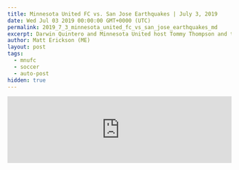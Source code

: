 ```yaml
---
title: Minnesota United FC vs. San Jose Earthquakes | July 3, 2019
date: Wed Jul 03 2019 00:00:00 GMT+0000 (UTC)
permalink: 2019_7_3_minnesota_united_fc_vs_san_jose_earthquakes_md
excerpt: Darwin Quintero and Minnesota United host Tommy Thompson and the San Jose Earthquakes in a mammoth Western Conference showdown in Week 18 of the MLS Regular Season.
author: Matt Erickson (ME)
layout: post
tags:
  - mnufc
  - soccer
  - auto-post
hidden: true
---
```

<div class='soccer-video-wrapper'>
    <iframe class='soccer-video' width='100%' height='auto' frameborder='0' allowfullscreen src="https://www.mnufc.com/iframe-video?brightcove_id=6055340983001&brightcove_player_id=default&brightcove_account_id=5534894110001"></iframe>
  </div>
